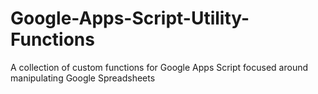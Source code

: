 # Google-Apps-Script-Utility-Functions
A collection of custom functions for Google Apps Script focused around manipulating Google Spreadsheets
